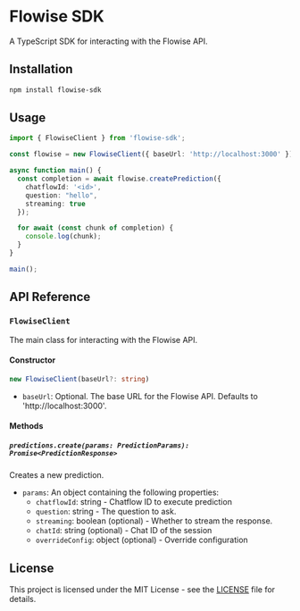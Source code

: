 # Flowise SDK

A TypeScript SDK for interacting with the Flowise API.

## Installation

```bash
npm install flowise-sdk
```

## Usage

```typescript
import { FlowiseClient } from 'flowise-sdk';

const flowise = new FlowiseClient({ baseUrl: 'http://localhost:3000' });

async function main() {
  const completion = await flowise.createPrediction({
    chatflowId: '<id>',
    question: "hello",
    streaming: true
  });

  for await (const chunk of completion) {
    console.log(chunk);
  }
}

main();
```

## API Reference

### `FlowiseClient`

The main class for interacting with the Flowise API.

#### Constructor

```typescript
new FlowiseClient(baseUrl?: string)
```

- `baseUrl`: Optional. The base URL for the Flowise API. Defaults to 'http://localhost:3000'.

#### Methods

##### `predictions.create(params: PredictionParams): Promise<PredictionResponse>`

Creates a new prediction.

- `params`: An object containing the following properties:
  - `chatflowId`: string - Chatflow ID to execute prediction
  - `question`: string - The question to ask.
  - `streaming`: boolean (optional) - Whether to stream the response.
  - `chatId`: string (optional) - Chat ID of the session
  - `overrideConfig`: object (optional) - Override configuration


## License

This project is licensed under the MIT License - see the [LICENSE](LICENSE) file for details.